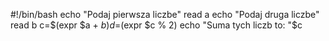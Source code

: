 #!/bin/bash
echo "Podaj pierwsza liczbe"
read a
echo "Podaj druga liczbe"
read b
c=$(expr $a + $b)
d=$(expr $c % 2)
echo "Suma tych liczb to: "$c

